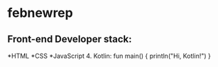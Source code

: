 # febnewrep
## Front-end Developer stack:
*HTML
﻿﻿*CSS
﻿﻿*JavaScript
4. Kotlin:
fun main() {
    println("Hi, Kotlin!")
}
